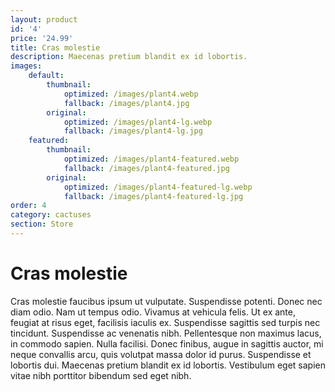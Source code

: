 ```yaml
---
layout: product
id: '4'
price: '24.99'
title: Cras molestie
description: Maecenas pretium blandit ex id lobortis.
images:
    default:
        thumbnail:
            optimized: /images/plant4.webp
            fallback: /images/plant4.jpg
        original:
            optimized: /images/plant4-lg.webp
            fallback: /images/plant4-lg.jpg
    featured: 
        thumbnail:
            optimized: /images/plant4-featured.webp
            fallback: /images/plant4-featured.jpg
        original:
            optimized: /images/plant4-featured-lg.webp
            fallback: /images/plant4-featured-lg.jpg
order: 4
category: cactuses
section: Store
---
```


# Cras molestie

Cras molestie faucibus ipsum ut vulputate. Suspendisse potenti. Donec nec diam odio. Nam ut tempus odio. Vivamus at vehicula felis. Ut ex ante, feugiat at risus eget, facilisis iaculis ex. Suspendisse sagittis sed turpis nec tincidunt. Suspendisse ac venenatis nibh. Pellentesque non maximus lacus, in commodo sapien. Nulla facilisi. Donec finibus, augue in sagittis auctor, mi neque convallis arcu, quis volutpat massa dolor id purus. Suspendisse et lobortis dui. Maecenas pretium blandit ex id lobortis. Vestibulum eget sapien vitae nibh porttitor bibendum sed eget nibh.